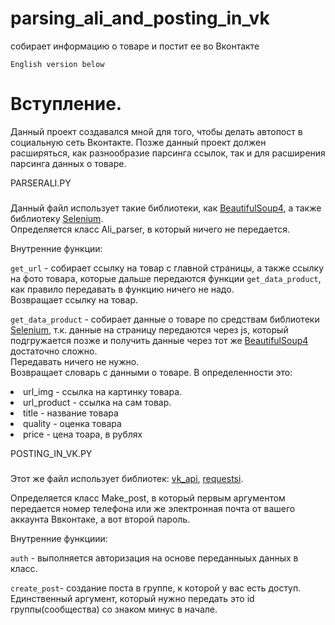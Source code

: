 # parsing_ali_and_posting_in_vk
собирает информацию о товаре и постит ее во Вконтакте

`English version below`

# Вступление.

Данный проект создавался мной для того, чтобы делать автопост в социальную сеть Вконтакте. 
Позже данный проект должен расширяться, как разнообразие парсинга ссылок, так и для расширения парсинга
данных о товаре.

PARSERALI.PY
###

Данный файл использует такие библиотеки, как [BeautifulSoup4](https://pypi.org/project/beautifulsoup4/), а также библиотеку [Selenium](https://pypi.org/project/selenium/).
<br>
Определяется класс Ali_parser, в который ничего не передается.

Внутренние функции:

`get_url` - собирает ссылку на товар с главной страницы, а также ссылку на фото товара, которые дальше передаются
функции `get_data_product`, как правило передавать в функцию ничего не надо.
<br>
Возвращает ссылку на товар.

`get_data_product` - собирает данные о товаре по средствам библиотеки [Selenium](https://pypi.org/project/selenium/), т.к. данные на страницу передаются через js, который подгружается позже и получить данные через тот же [BeautifulSoup4](https://pypi.org/project/beautifulsoup4/) достаточно сложно. 
<br>
Передавать ничего не нужно.
<br>
Возвращает словарь с данными о товаре. В определенности это:
<br>

<li>url_img - ссылка на картинку товара.
<li>url_product - ссылка на сам товар.
<li>title - название товара
<li>quality - оценка товара
<li>price - цена тоара, в рублях


POSTING_IN_VK.PY
###

Этот же файл использует библиотек: [vk_api](https://pypi.org/project/vk-api/), [requestsi](https://pypi.org/project/requests/).
<br>

Определяется класс Make_post, в который первым аргументом передается номер телефона или же электронная почта от вашего аккаунта Ввконтаке, а вот второй пароль.

Внутренние функциии:

`auth` - выполняется авторизация на основе переданныых данных в класс.
<br>

`create_post`- создание поста в группе, к которой у вас есть доступ. Единственный аргумент, который нужно передать это id группы(сообщества) со знаком минус в начале.










